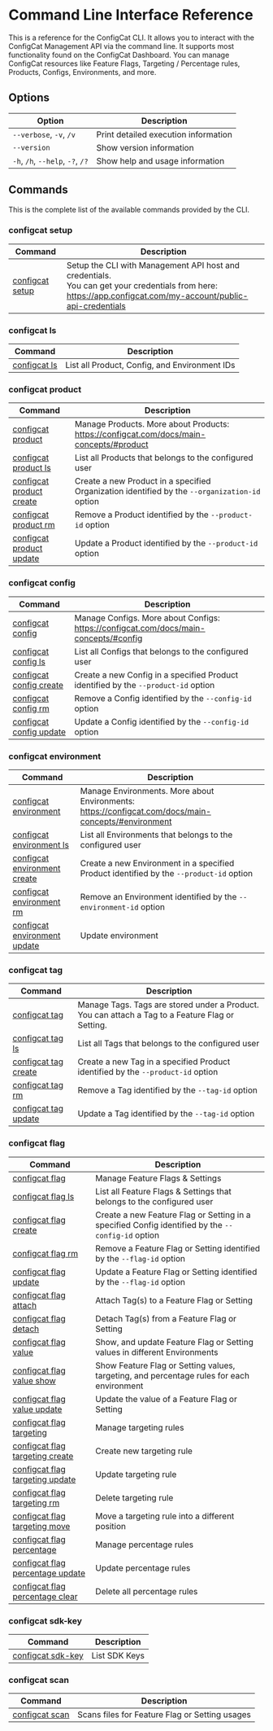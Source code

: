 # Command Line Interface Reference
This is a reference for the ConfigCat CLI. It allows you to interact with the ConfigCat Management API via the command line. It supports most functionality found on the ConfigCat Dashboard. You can manage ConfigCat resources like Feature Flags, Targeting / Percentage rules, Products, Configs, Environments, and more.
## Options
| Option | Description |
| ------ | ----------- |
| `--verbose`, `-v`, `/v` | Print detailed execution information |
| `--version` | Show version information |
| `-h`, `/h`, `--help`, `-?`, `/?` | Show help and usage information |
## Commands
This is the complete list of the available commands provided by the CLI.
### configcat setup
| Command | Description |
| ------ | ----------- |
| [configcat setup](configcat-setup.md) | Setup the CLI with Management API host and credentials.<br/>You can get your credentials from here: https://app.configcat.com/my-account/public-api-credentials |
### configcat ls
| Command | Description |
| ------ | ----------- |
| [configcat ls](configcat-ls.md) | List all Product, Config, and Environment IDs |
### configcat product
| Command | Description |
| ------ | ----------- |
| [configcat product](configcat-product.md) | Manage Products. More about Products: https://configcat.com/docs/main-concepts/#product |
| [configcat product ls](configcat-product-ls.md) | List all Products that belongs to the configured user |
| [configcat product create](configcat-product-create.md) | Create a new Product in a specified Organization identified by the `--organization-id` option |
| [configcat product rm](configcat-product-rm.md) | Remove a Product identified by the `--product-id` option |
| [configcat product update](configcat-product-update.md) | Update a Product identified by the `--product-id` option |
### configcat config
| Command | Description |
| ------ | ----------- |
| [configcat config](configcat-config.md) | Manage Configs. More about Configs: https://configcat.com/docs/main-concepts/#config |
| [configcat config ls](configcat-config-ls.md) | List all Configs that belongs to the configured user |
| [configcat config create](configcat-config-create.md) | Create a new Config in a specified Product identified by the `--product-id` option |
| [configcat config rm](configcat-config-rm.md) | Remove a Config identified by the `--config-id` option |
| [configcat config update](configcat-config-update.md) | Update a Config identified by the `--config-id` option |
### configcat environment
| Command | Description |
| ------ | ----------- |
| [configcat environment](configcat-environment.md) | Manage Environments. More about Environments: https://configcat.com/docs/main-concepts/#environment |
| [configcat environment ls](configcat-environment-ls.md) | List all Environments that belongs to the configured user |
| [configcat environment create](configcat-environment-create.md) | Create a new Environment in a specified Product identified by the `--product-id` option |
| [configcat environment rm](configcat-environment-rm.md) | Remove an Environment identified by the `--environment-id` option |
| [configcat environment update](configcat-environment-update.md) | Update environment |
### configcat tag
| Command | Description |
| ------ | ----------- |
| [configcat tag](configcat-tag.md) | Manage Tags. Tags are stored under a Product. You can attach a Tag to a Feature Flag or Setting. |
| [configcat tag ls](configcat-tag-ls.md) | List all Tags that belongs to the configured user |
| [configcat tag create](configcat-tag-create.md) | Create a new Tag in a specified Product identified by the `--product-id` option |
| [configcat tag rm](configcat-tag-rm.md) | Remove a Tag identified by the `--tag-id` option |
| [configcat tag update](configcat-tag-update.md) | Update a Tag identified by the `--tag-id` option |
### configcat flag
| Command | Description |
| ------ | ----------- |
| [configcat flag](configcat-flag.md) | Manage Feature Flags & Settings |
| [configcat flag ls](configcat-flag-ls.md) | List all Feature Flags & Settings that belongs to the configured user |
| [configcat flag create](configcat-flag-create.md) | Create a new Feature Flag or Setting in a specified Config identified by the `--config-id` option |
| [configcat flag rm](configcat-flag-rm.md) | Remove a Feature Flag or Setting identified by the `--flag-id` option |
| [configcat flag update](configcat-flag-update.md) | Update a Feature Flag or Setting identified by the `--flag-id` option |
| [configcat flag attach](configcat-flag-attach.md) | Attach Tag(s) to a Feature Flag or Setting |
| [configcat flag detach](configcat-flag-detach.md) | Detach Tag(s) from a Feature Flag or Setting |
| [configcat flag value](configcat-flag-value.md) | Show, and update Feature Flag or Setting values in different Environments |
| [configcat flag value show](configcat-flag-value-show.md) | Show Feature Flag or Setting values, targeting, and percentage rules for each environment |
| [configcat flag value update](configcat-flag-value-update.md) | Update the value of a Feature Flag or Setting |
| [configcat flag targeting](configcat-flag-targeting.md) | Manage targeting rules |
| [configcat flag targeting create](configcat-flag-targeting-create.md) | Create new targeting rule |
| [configcat flag targeting update](configcat-flag-targeting-update.md) | Update targeting rule |
| [configcat flag targeting rm](configcat-flag-targeting-rm.md) | Delete targeting rule |
| [configcat flag targeting move](configcat-flag-targeting-move.md) | Move a targeting rule into a different position |
| [configcat flag percentage](configcat-flag-percentage.md) | Manage percentage rules |
| [configcat flag percentage update](configcat-flag-percentage-update.md) | Update percentage rules |
| [configcat flag percentage clear](configcat-flag-percentage-clear.md) | Delete all percentage rules |
### configcat sdk-key
| Command | Description |
| ------ | ----------- |
| [configcat sdk-key](configcat-sdk-key.md) | List SDK Keys |
### configcat scan
| Command | Description |
| ------ | ----------- |
| [configcat scan](configcat-scan.md) | Scans files for Feature Flag or Setting usages |
